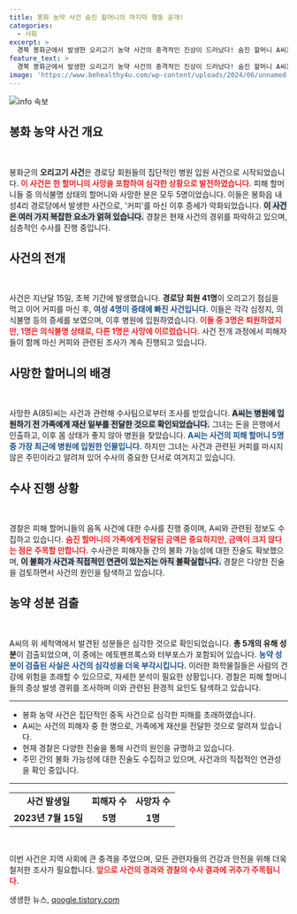 ```yaml
---
title: 봉화 농약 사건 숨진 할머니의 마지막 행동 공개!
categories:
  - 사회
excerpt: >
  경북 봉화군에서 발생한 오리고기 농약 사건의 충격적인 진상이 드러났다! 숨진 할머니 A씨는 은행에서 돈을 찾아 가족에게 전달한 후 병원에 입원해 사망했으며, 경찰은 불화 가능성을 조사 중이다. 클릭해서 더 자세한 내용을 확인해보세요!
feature_text: >
  경북 봉화군에서 발생한 오리고기 농약 사건의 충격적인 진상이 드러났다! 숨진 할머니 A씨는 은행에서 돈을 찾아 가족에게 전달한 후 병원에 입원해 사망했으며, 경찰은 불화 가능성을 조사 중이다. 클릭해서 더 자세한 내용을 확인해보세요!
image: 'https://www.behealthy4u.com/wp-content/uploads/2024/06/unnamed-file.png'
---
```


<p><img src="https://www.behealthy4u.com/wp-content/uploads/2024/06/unnamed-file.png" alt="info 속보" /></p>

<h2 data-ke-size="size26">봉화 농약 사건 개요</h2>

<p data-ke-size="size16">&nbsp;</p> 

<p>봉화군의 <b>오리고기 사건</b>은 경로당 회원들의 집단적인 병원 입원 사건으로 시작되었습니다. <b><span style="color: #ee2323;">이 사건은 한 할머니의 사망을 포함하여 심각한 상황으로 발전하였습니다.</span></b> 피해 할머니들 중 의식불명 상태의 할머니와 사망한 분은 모두 5명이었습니다. 이들은 봉화읍 내성4리 경로당에서 발생한 사건으로, '커피'를 마신 이후 증세가 악화되었습니다. <b><span style="background-color: #21538527;">이 사건은 여러 가지 복잡한 요소가 얽혀 있습니다.</span></b> 경찰은 현재 사건의 경위를 파악하고 있으며, 심층적인 수사를 진행 중입니다.</p>

<h2 data-ke-size="size26">사건의 전개</h2>

<p data-ke-size="size16">&nbsp;</p>

<p>사건은 지난달 15일, 초복 기간에 발생했습니다. <b>경로당 회원 41명</b>이 오리고기 점심을 먹고 이어 커피를 마신 후, <b><span style="color: #1a5490;">여성 4명이 중태에 빠진 사건입니다.</span></b> 이들은 각각 심정지, 의식불명 등의 증세를 보였으며, 이후 병원에 입원하였습니다. <b><span style="color: #ee2323;">이들 중 3명은 퇴원하였지만, 1명은 의식불명 상태로, 다른 1명은 사망에 이르렀습니다.</span></b> 사건 전개 과정에서 피해자들이 함께 마신 커피와 관련된 조사가 계속 진행되고 있습니다.</p>

<h2 data-ke-size="size26">사망한 할머니의 배경</h2>

<p data-ke-size="size16">&nbsp;</p>

<p>사망한 A(85)씨는 사건과 관련해 수사팀으로부터 조사를 받았습니다. <b><span style="background-color: #21538527;">A씨는 병원에 입원하기 전 가족에게 재산 일부를 전달한 것으로 확인되었습니다.</span></b> 그녀는 돈을 은행에서 인출하고, 이후 몸 상태가 좋지 않아 병원을 찾았습니다. <b><span style="color: #1a5490;">A씨는 사건의 피해 할머니 5명 중 가장 최근에 병원에 입원한 인물입니다.</span></b> 하지만 그녀는 사건과 관련된 커피를 마시지 않은 주민이라고 알려져 있어 수사의 중요한 단서로 여겨지고 있습니다.</p>

<h2 data-ke-size="size26">수사 진행 상황</h2>

<p data-ke-size="size16">&nbsp;</p>

<p>경찰은 피해 할머니들의 음독 사건에 대한 수사를 진행 중이며, A씨와 관련된 정보도 수집하고 있습니다. <b><span style="color: #ee2323;">숨진 할머니의 가족에게 전달된 금액은 중요하지만, 금액이 크지 않다는 점은 주목할 만합니다.</span></b> 수사관은 피해자들 간의 불화 가능성에 대한 진술도 확보했으며, <b><span style="background-color: #21538527;">이 불화가 사건과 직접적인 연관이 있는지는 아직 불확실합니다.</span></b> 경찰은 다양한 진술을 검토하면서 사건의 원인을 탐색하고 있습니다.</p>

<h2 data-ke-size="size26">농약 성분 검출</h2>

<p data-ke-size="size16">&nbsp;</p>

<p>A씨의 위 세척액에서 발견된 성분들은 심각한 것으로 확인되었습니다. <b>총 5개의 유해 성분</b>이 검출되었으며, 이 중에는 에토펜프록스와 터부포스가 포함되어 있습니다. <b><span style="color: #1a5490;">농약 성분이 검출된 사실은 사건의 심각성을 더욱 부각시킵니다.</span></b> 이러한 화학물질들은 사람의 건강에 위험을 초래할 수 있으므로, 자세한 분석이 필요한 상황입니다. 경찰은 피해 할머니들의 증상 발생 경위를 조사하며 이와 관련된 환경적 요인도 탐색하고 있습니다. </p>

<hr />

<ul>
<li>봉화 농약 사건은 집단적인 중독 사건으로 심각한 피해를 초래하였습니다.</li>
<li>A씨는 사건의 피해자 중 한 명으로, 가족에게 재산을 전달한 것으로 알려져 있습니다.</li>
<li>현재 경찰은 다양한 진술을 통해 사건의 원인을 규명하고 있습니다.</li>
<li>주민 간의 불화 가능성에 대한 진술도 수집하고 있으며, 사건과의 직접적인 연관성을 확인 중입니다.</li>
</ul>

<hr />

<table style="width:100%;">
  <tr>
    <td style="text-align: center; height: 17px;"><b>사건 발생일</b></td>
    <td style="text-align: center; height: 17px;"><b>피해자 수</b></td>
    <td style="text-align: center; height: 17px;"><b>사망자 수</b></td>
  </tr>
  <tr>
    <td style="text-align: center; height: 17px;"><b>2023년 7월 15일</b></td>
    <td style="text-align: center; height: 17px;"><b>5명</b></td>
    <td style="text-align: center; height: 17px;"><b>1명</b></td>
  </tr>
</table> 

<p data-ke-size="size16">&nbsp;</p> 

<p>이번 사건은 지역 사회에 큰 충격을 주었으며, 모든 관련자들의 건강과 안전을 위해 더욱 철저한 조사가 필요합니다. <b><span style="color: #ee2323;">앞으로 사건의 경과와 경찰의 수사 결과에 귀추가 주목됩니다.</span></b> </p>
생생한 뉴스, <a href="https://qoogle.tistory.com" rel="dofollow">qoogle.tistory.com</a>


